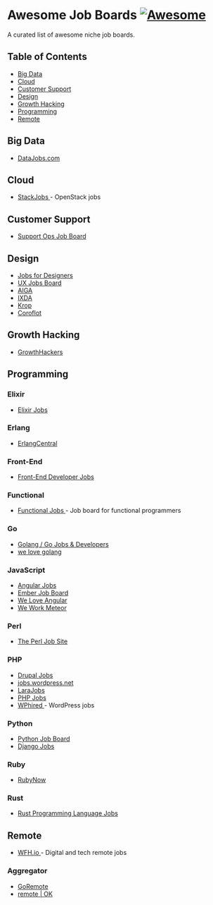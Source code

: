 <h1>
 Awesome Job Boards
 <a href="https://github.com/sindresorhus/awesome">
  <img alt="Awesome" src="https://cdn.rawgit.com/sindresorhus/awesome/d7305f38d29fed78fa85652e3a63e154dd8e8829/media/badge.svg"/>
 </a>
</h1>
<p>
 A curated list of awesome niche job boards.
</p>
<h2>
 Table of Contents
</h2>
<ul>
 <li>
  <a href="#big-data">
   Big Data
  </a>
 </li>
 <li>
  <a href="#cloud">
   Cloud
  </a>
 </li>
 <li>
  <a href="#customer-support">
   Customer Support
  </a>
 </li>
 <li>
  <a href="#design">
   Design
  </a>
 </li>
 <li>
  <a href="#growth-hacking">
   Growth Hacking
  </a>
 </li>
 <li>
  <a href="#programming">
   Programming
  </a>
 </li>
 <li>
  <a href="#remote">
   Remote
  </a>
 </li>
</ul>
<h2>
 Big Data
</h2>
<ul>
 <li>
  <a href="https://datajobs.com/">
   DataJobs.com
  </a>
 </li>
</ul>
<h2>
 Cloud
</h2>
<ul>
 <li>
  <a href="https://www.stackjobs.io/">
   StackJobs
  </a>
  - OpenStack jobs
 </li>
</ul>
<h2>
 Customer Support
</h2>
<ul>
 <li>
  <a href="http://jobs.supportops.co/">
   Support Ops Job Board
  </a>
 </li>
</ul>
<h2>
 Design
</h2>
<ul>
 <li>
  <a href="https://dribbble.com/jobs">
   Jobs for Designers
  </a>
 </li>
 <li>
  <a href="https://www.uxjobsboard.com">
   UX Jobs Board
  </a>
 </li>
 <li>
  <a href="http://designjobs.aiga.org/">
   AIGA
  </a>
 </li>
 <li>
  <a href="http://www.ixda.org/page/job-board">
   IXDA
  </a>
 </li>
 <li>
  <a href="http://www.krop.com/creative-jobs/">
   Krop
  </a>
 </li>
 <li>
  <a href="http://www.coroflot.com/jobs">
   Coroflot
  </a>
 </li>
</ul>
<h2>
 Growth Hacking
</h2>
<ul>
 <li>
  <a href="https://growthhackers.com/jobs">
   GrowthHackers
  </a>
 </li>
</ul>
<h2>
 Programming
</h2>
<h3>
 Elixir
</h3>
<ul>
 <li>
  <a href="http://jobs.elixirdose.com/">
   Elixir Jobs
  </a>
 </li>
</ul>
<h3>
 Erlang
</h3>
<ul>
 <li>
  <a href="https://erlangcentral.org/jobs">
   ErlangCentral
  </a>
 </li>
</ul>
<h3>
 Front-End
</h3>
<ul>
 <li>
  <a href="http://frontenddeveloperjob.com/">
   Front-End Developer Jobs
  </a>
 </li>
</ul>
<h3>
 Functional
</h3>
<ul>
 <li>
  <a href="https://functionaljobs.com/">
   Functional Jobs
  </a>
  - Job board for functional programmers
 </li>
</ul>
<h3>
 Go
</h3>
<ul>
 <li>
  <a href="http://www.golangprojects.com/">
   Golang / Go Jobs & Developers
  </a>
 </li>
 <li>
  <a href="http://www.welovegolang.com/">
   we love golang
  </a>
 </li>
</ul>
<h3>
 JavaScript
</h3>
<ul>
 <li>
  <a href="http://angularjobs.com/">
   Angular Jobs
  </a>
 </li>
 <li>
  <a href="http://jobs.emberjs.com/">
   Ember Job Board
  </a>
 </li>
 <li>
  <a href="http://www.weloveangular.com/">
   We Love Angular
  </a>
 </li>
 <li>
  <a href="https://www.weworkmeteor.com/">
   We Work Meteor
  </a>
 </li>
</ul>
<h3>
 Perl
</h3>
<ul>
 <li>
  <a href="https://jobs.perl.org/">
   The Perl Job Site
  </a>
 </li>
</ul>
<h3>
 PHP
</h3>
<ul>
 <li>
  <a href="https://jobs.drupal.org/">
   Drupal Jobs
  </a>
 </li>
 <li>
  <a href="http://jobs.wordpress.net/">
   jobs.wordpress.net
  </a>
 </li>
 <li>
  <a href="https://larajobs.com/">
   LaraJobs
  </a>
 </li>
 <li>
  <a href="http://www.phpjobs.com/">
   PHP Jobs
  </a>
 </li>
 <li>
  <a href="http://www.wphired.com/about/">
   WPhired
  </a>
  - WordPress jobs
 </li>
</ul>
<h3>
 Python
</h3>
<ul>
 <li>
  <a href="https://www.python.org/jobs/">
   Python Job Board
  </a>
 </li>
 <li>
  <a href="https://www.djangojobs.net/jobs/">
   Django Jobs
  </a>
 </li>
</ul>
<h3>
 Ruby
</h3>
<ul>
 <li>
  <a href="http://jobs.rubynow.com/">
   RubyNow
  </a>
 </li>
</ul>
<h3>
 Rust
</h3>
<ul>
 <li>
  <a href="http://rust-jobs.com/">
   Rust Programming Language Jobs
  </a>
 </li>
</ul>
<h2>
 Remote
</h2>
<ul>
 <li>
  <a href="https://www.wfh.io">
   WFH.io
  </a>
  - Digital and tech remote jobs
 </li>
</ul>
<h3>
 Aggregator
</h3>
<ul>
 <li>
  <a href="https://goremote.io/">
   GoRemote
  </a>
 </li>
 <li>
  <a href="https://remoteok.io/">
   remote | OK
  </a>
 </li>
</ul>

